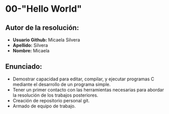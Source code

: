 # 00-"Hello World"
## **Autor de la resolución:**
- **Usuario Github:** Micaela Silvera
- **Apellido:** Silvera
- **Nombre:** Micaela
## **Enunciado:**
- Demostrar capacidad para editar, compilar, y ejecutar programas C mediante el desarrollo de un programa simple.
- Tener un primer contacto con las herramientas necesarias para abordar la resolución de los trabajos posteriores.
- Creación de repositorio personal git.
- Armado de equipo de trabajo.
